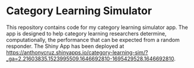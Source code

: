 # Category Learning Simulator

This repository contains code for my category learning simulator app. The app is designed to help category learning researchers determine, computationally, the performance that can be expected from a random responder.
The Shiny App has been deployed at https://anthonycruz.shinyapps.io/category-learning-sim/?_ga=2.21603835.1523995509.1646692810-1695429528.1646692810. 